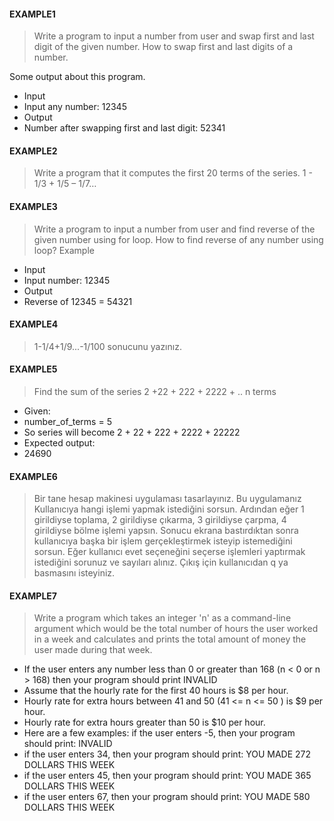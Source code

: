 #### EXAMPLE1

> Write a program to input a number from user and swap first and last digit of the
given number. How to swap first and last digits of a number.

Some output about this program.
* Input
* Input any number: 12345
* Output
* Number after swapping first and last digit: 52341

#### EXAMPLE2

>Write a program that it computes the first 20 terms of the series.
1 - 1/3 + 1/5 – 1/7…

#### EXAMPLE3

>Write a program to input a number from user and find reverse of the given number
using for loop. How to find reverse of any number using loop?
Example
* Input
* Input number: 12345
* Output
* Reverse of 12345 = 54321

 #### EXAMPLE4
 
>1-1/4+1/9...-1/100 sonucunu yazınız.

#### EXAMPLE5

>Find the sum of the series 2 +22 + 222 + 2222 + .. n terms
* Given:
* number_of_terms = 5
* So series will become 2 + 22 + 222 + 2222 + 22222
* Expected output:
* 24690

#### EXAMPLE6

>Bir tane hesap makinesi uygulaması tasarlayınız.
Bu uygulamanız Kullanıcıya hangi işlemi yapmak istediğini sorsun.
Ardından eğer
1 girildiyse toplama, 2 girildiyse çıkarma, 3 girildiyse çarpma, 4 girildiyse bölme işlemi
yapsın.
Sonucu ekrana bastırdıktan sonra kullanıcıya başka bir işlem gerçekleştirmek isteyip
istemediğini sorsun. Eğer kullanıcı evet seçeneğini seçerse işlemleri yaptırmak
istediğini sorunuz ve sayıları alınız.
Çıkış için kullanıcıdan q ya basmasını isteyiniz.


#### EXAMPLE7
>Write a program which takes an integer 'n' as a command-line argument which
would be the total number of hours the user worked in a week and calculates
and prints the total amount of money the user made during that week.
* If the user enters any number less than 0 or greater than 168 (n < 0 or n > 168)
then your program should print INVALID
* Assume that the hourly rate for the first 40 hours is $8 per hour.
* Hourly rate for extra hours between 41 and 50 (41 <= n <= 50 ) is $9 per hour.
* Hourly rate for extra hours greater than 50 is $10 per hour.
* Here are a few examples: if the user enters -5, then your program should print:
INVALID
* if the user enters 34, then your program should print: YOU MADE 272
DOLLARS THIS WEEK
* if the user enters 45, then your program should print: YOU MADE 365 DOLLARS
THIS WEEK
* if the user enters 67, then your program should print: YOU MADE 580 DOLLARS
THIS WEEK
